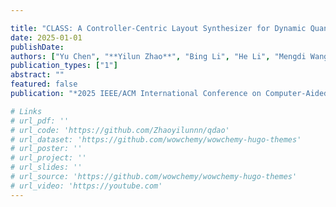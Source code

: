 ```yaml
---

title: "CLASS: A Controller-Centric Layout Synthesizer for Dynamic Quantum Circuits"
date: 2025-01-01
publishDate: 
authors: ["Yu Chen", "**Yilun Zhao**", "Bing Li", "He Li", "Mengdi Wang", "Yinhe Han", "Ying Wang"]
publication_types: ["1"]
abstract: ""
featured: false
publication: "*2025 IEEE/ACM International Conference on Computer-Aided Design (ICCAD). Acceptance Ratio: 24.7%*"

# Links
# url_pdf: ''
# url_code: 'https://github.com/Zhaoyilunnn/qdao'
# url_dataset: 'https://github.com/wowchemy/wowchemy-hugo-themes'
# url_poster: ''
# url_project: ''
# url_slides: ''
# url_source: 'https://github.com/wowchemy/wowchemy-hugo-themes'
# url_video: 'https://youtube.com'
---
```



